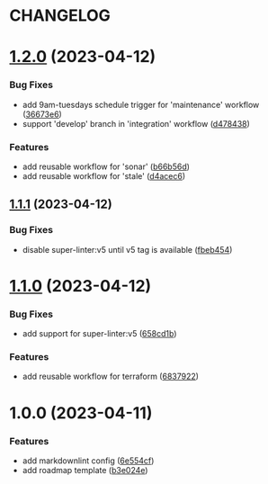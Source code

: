 # CHANGELOG

# [1.2.0](https://github.com/seantrane/engineering/compare/v1.1.1...v1.2.0) (2023-04-12)


### Bug Fixes

* add 9am-tuesdays schedule trigger for 'maintenance' workflow ([36673e6](https://github.com/seantrane/engineering/commit/36673e60976fec76b31359bf0792e41e5262e9ce))
* support 'develop' branch in 'integration' workflow ([d478438](https://github.com/seantrane/engineering/commit/d4784381ad45ead8d53a09eccd1648d2282511a9))


### Features

* add reusable workflow for 'sonar' ([b66b56d](https://github.com/seantrane/engineering/commit/b66b56dc23b282d84253b3612d047b795dbb0333))
* add reusable workflow for 'stale' ([d4acec6](https://github.com/seantrane/engineering/commit/d4acec66307af3267cc33fae2ccf4a187339d69e))

## [1.1.1](https://github.com/seantrane/engineering/compare/v1.1.0...v1.1.1) (2023-04-12)


### Bug Fixes

* disable super-linter:v5 until v5 tag is available ([fbeb454](https://github.com/seantrane/engineering/commit/fbeb4544746aa92ea128d6b4f67fb1a1e6567371))

# [1.1.0](https://github.com/seantrane/engineering/compare/v1.0.0...v1.1.0) (2023-04-12)


### Bug Fixes

* add support for super-linter:v5 ([658cd1b](https://github.com/seantrane/engineering/commit/658cd1bc945d0bcd6269ea82ff6e63143babfe9f))


### Features

* add reusable workflow for terraform ([6837922](https://github.com/seantrane/engineering/commit/6837922b62d8cdfc4c9ad597c6b4ee4b5b07df9c))

# 1.0.0 (2023-04-11)


### Features

* add markdownlint config ([6e554cf](https://github.com/seantrane/engineering/commit/6e554cf9f4f9fc2056a095782584972e426740d3))
* add roadmap template ([b3e024e](https://github.com/seantrane/engineering/commit/b3e024ea538583fa8a5cdb7be6196f96dbd6cf00))
